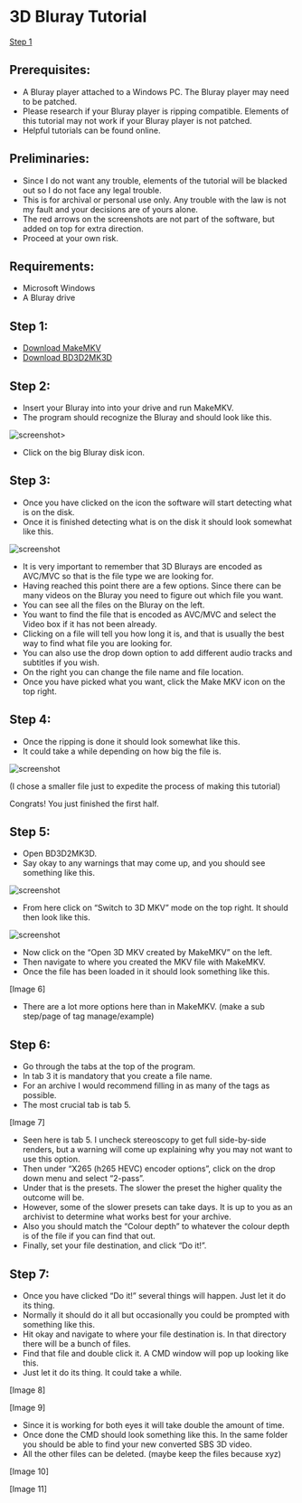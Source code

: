 # 3D Bluray Tutorial

[Step 1](https://github.com/The-Sundance-Kid/3D-isnt-Dead-Test/blob/main/Guide.md#step-1)

## Prerequisites:

* A Bluray player attached to a Windows PC. The Bluray player may need to be patched.
* Please research if your Bluray player is ripping compatible. Elements of this tutorial may not work if your Bluray player is not patched. 
* Helpful tutorials can be found online.

## Preliminaries:

* Since I do not want any trouble, elements of the tutorial will be blacked out so I do not face any legal trouble. 
* This is for archival or personal use only. Any trouble with the law is not my fault and your decisions are of yours alone.
* The red arrows on the screenshots are not part of the software, but added on top for extra direction.
* Proceed at your own risk.

## Requirements:
* Microsoft Windows
* A Bluray drive

## Step 1:

* [Download MakeMKV](https://www.makemkv.com/download/Setup_MakeMKV_v1.17.8.exe)
* [Download BD3D2MK3D](https://www.videohelp.com/download/BD3D2MK3D.7z?r=CmFGdbFKDb) 

## Step 2:

* Insert your Bluray into into your drive and run MakeMKV. 
* The program should recognize the Bluray and should look like this. 

![screenshot](Image_1.png)>

* Click on the big Bluray disk icon. 

## Step 3:

* Once you have clicked on the icon the software will start detecting what is on the disk. 
* Once it is finished detecting what is on the disk it should look somewhat like this. 

![screenshot](Image_2.png)

* It is very important to remember that 3D Blurays are encoded as AVC/MVC so that is the file type we are looking for. 
* Having reached this point there are a few options. Since there can be many videos on the Bluray you need to figure out which file you want. 
* You can see all the files on the Bluray on the left. 
* You want to find the file that is encoded as AVC/MVC and select the Video box if it has not been already. 
* Clicking on a file will tell you how long it is, and that is usually the best way to find what file you are looking for. 
* You can also use the drop down option to add different audio tracks and subtitles if you wish. 
* On the right you can change the file name and file location. 
* Once you have picked what you want, click the Make MKV icon on the top right. 

## Step 4:

* Once the ripping is done it should look somewhat like this. 
* It could take a while depending on how big the file is. 

![screenshot](Image_3.png)

(I chose a smaller file just to expedite the process of making this tutorial)

Congrats!
You just finished the first half. 

## Step 5:

* Open BD3D2MK3D. 
* Say okay to any warnings that may come up, and you should see something like this. 

![screenshot](Image_4.png)

* From here click on “Switch to 3D MKV” mode on the top right. It should then look like this. 

![screenshot](Image_5.png)

* Now click on the “Open 3D MKV created by MakeMKV” on the left. 
* Then navigate to where you created the MKV file with MakeMKV. 
* Once the file has been loaded in it should look something like this. 

[Image 6]

* There are a lot more options here than in MakeMKV. 
(make a sub step/page of tag manage/example)

## Step 6:

* Go through the tabs at the top of the program. 
* In tab 3 it is mandatory that you create a file name. 
* For an archive I would recommend filling in as many of the tags as possible. 
* The most crucial tab is tab 5. 

[Image 7]

* Seen here is tab 5. I uncheck stereoscopy to get full side-by-side renders, but a warning will come up explaining why you may not want to use this option. 
* Then under “X265 (h265 HEVC) encoder options”, click on the drop down menu and select “2-pass”. 
* Under that is the presets. The slower the preset the higher quality the outcome will be. 
* However, some of the slower presets can take days. It is up to you as an archivist to determine what works best for your archive. 
* Also you should match the “Colour depth” to whatever the colour depth is of the file if you can find that out. 
* Finally, set your file destination, and click “Do it!”. 

## Step 7:

* Once you have clicked “Do it!” several things will happen. Just let it do its thing. 
* Normally it should do it all but occasionally you could be prompted with something like this. 
* Hit okay and navigate to where your file destination is. In that directory there will be a bunch of files.
* Find that file and double click it. A CMD window will pop up looking like this. 
* Just let it do its thing. It could take a while. 

[Image 8]

[Image 9]

* Since it is working for both eyes it will take double the amount of time. 
* Once done the CMD should look something like this. In the same folder you should be able to find your new converted SBS 3D video. 
* All the other files can be deleted. (maybe keep the files because xyz)

[Image 10]

[Image 11]
